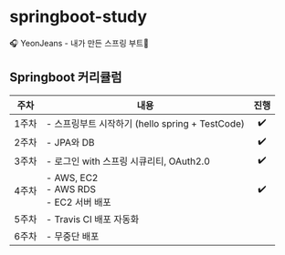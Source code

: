 # springboot-study
🎧 YeonJeans - 내가 만든 스프링 부트🍪

## Springboot 커리큘럼
|  주차 |                           내용                  |진행 |
|:-----:|------------------------------------------------|:-----------:|
| 1주차 | - 스프링부트 시작하기 (hello spring + TestCode)  |     ✔️   |
| 2주차 | - JPA와 DB|    ✔️    |
| 3주차 | - 로그인 with 스프링 시큐리티, OAuth2.0          |   ✔️     |
| 4주차 | - AWS, EC2 </br> - AWS RDS </br>- EC2 서버 배포|     ✔️   |
| 5주차 | - Travis CI 배포 자동화                         |        |
| 6주차 | - 무중단 배포                                   |       |
